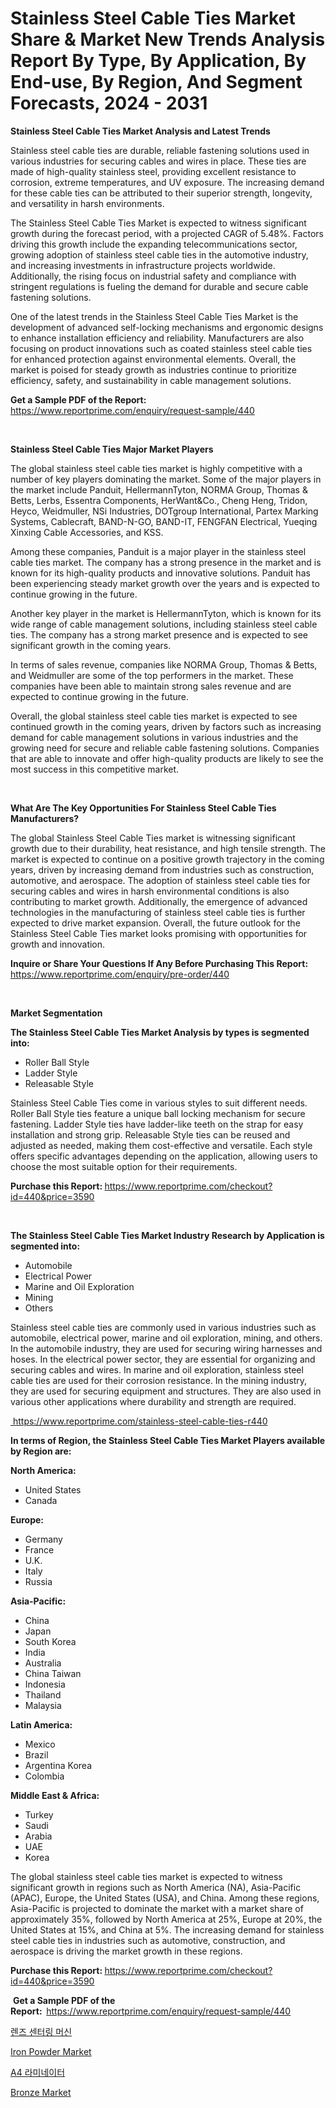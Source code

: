 <p><h1>Stainless Steel Cable Ties Market Share & Market New Trends Analysis Report By Type, By Application, By End-use, By Region, And Segment Forecasts, 2024 - 2031</h1></p><p><strong>Stainless Steel Cable Ties Market Analysis and Latest Trends</strong></p>
<p><p>Stainless steel cable ties are durable, reliable fastening solutions used in various industries for securing cables and wires in place. These ties are made of high-quality stainless steel, providing excellent resistance to corrosion, extreme temperatures, and UV exposure. The increasing demand for these cable ties can be attributed to their superior strength, longevity, and versatility in harsh environments.</p><p>The Stainless Steel Cable Ties Market is expected to witness significant growth during the forecast period, with a projected CAGR of 5.48%. Factors driving this growth include the expanding telecommunications sector, growing adoption of stainless steel cable ties in the automotive industry, and increasing investments in infrastructure projects worldwide. Additionally, the rising focus on industrial safety and compliance with stringent regulations is fueling the demand for durable and secure cable fastening solutions.</p><p>One of the latest trends in the Stainless Steel Cable Ties Market is the development of advanced self-locking mechanisms and ergonomic designs to enhance installation efficiency and reliability. Manufacturers are also focusing on product innovations such as coated stainless steel cable ties for enhanced protection against environmental elements. Overall, the market is poised for steady growth as industries continue to prioritize efficiency, safety, and sustainability in cable management solutions.</p></p>
<p><strong>Get a Sample PDF of the Report:&nbsp;</strong> <a href="https://www.reportprime.com/enquiry/request-sample/440">https://www.reportprime.com/enquiry/request-sample/440</a></p>
<p>&nbsp;</p>
<p><strong>Stainless Steel Cable Ties Major Market Players</strong></p>
<p><p>The global stainless steel cable ties market is highly competitive with a number of key players dominating the market. Some of the major players in the market include Panduit, HellermannTyton, NORMA Group, Thomas & Betts, Lerbs, Essentra Components, HerWant&Co., Cheng Heng, Tridon, Heyco, Weidmuller, NSi Industries, DOTgroup International, Partex Marking Systems, Cablecraft, BAND-N-GO, BAND-IT, FENGFAN Electrical, Yueqing Xinxing Cable Accessories, and KSS.</p><p>Among these companies, Panduit is a major player in the stainless steel cable ties market. The company has a strong presence in the market and is known for its high-quality products and innovative solutions. Panduit has been experiencing steady market growth over the years and is expected to continue growing in the future.</p><p>Another key player in the market is HellermannTyton, which is known for its wide range of cable management solutions, including stainless steel cable ties. The company has a strong market presence and is expected to see significant growth in the coming years.</p><p>In terms of sales revenue, companies like NORMA Group, Thomas & Betts, and Weidmuller are some of the top performers in the market. These companies have been able to maintain strong sales revenue and are expected to continue growing in the future.</p><p>Overall, the global stainless steel cable ties market is expected to see continued growth in the coming years, driven by factors such as increasing demand for cable management solutions in various industries and the growing need for secure and reliable cable fastening solutions. Companies that are able to innovate and offer high-quality products are likely to see the most success in this competitive market.</p></p>
<p>&nbsp;</p>
<p><strong>What Are The Key Opportunities For Stainless Steel Cable Ties Manufacturers?</strong></p>
<p><p>The global Stainless Steel Cable Ties market is witnessing significant growth due to their durability, heat resistance, and high tensile strength. The market is expected to continue on a positive growth trajectory in the coming years, driven by increasing demand from industries such as construction, automotive, and aerospace. The adoption of stainless steel cable ties for securing cables and wires in harsh environmental conditions is also contributing to market growth. Additionally, the emergence of advanced technologies in the manufacturing of stainless steel cable ties is further expected to drive market expansion. Overall, the future outlook for the Stainless Steel Cable Ties market looks promising with opportunities for growth and innovation.</p></p>
<p><strong>Inquire or Share Your Questions If Any Before Purchasing This Report:</strong> <a href="https://www.reportprime.com/enquiry/pre-order/440">https://www.reportprime.com/enquiry/pre-order/440</a></p>
<p>&nbsp;</p>
<p><strong>Market Segmentation</strong></p>
<p><strong>The Stainless Steel Cable Ties Market Analysis by types is segmented into:</strong></p>
<p><ul><li>Roller Ball Style</li><li>Ladder Style</li><li>Releasable Style</li></ul></p>
<p><p>Stainless Steel Cable Ties come in various styles to suit different needs. Roller Ball Style ties feature a unique ball locking mechanism for secure fastening. Ladder Style ties have ladder-like teeth on the strap for easy installation and strong grip. Releasable Style ties can be reused and adjusted as needed, making them cost-effective and versatile. Each style offers specific advantages depending on the application, allowing users to choose the most suitable option for their requirements.</p></p>
<p><strong>Purchase this Report:&nbsp;</strong><a href="https://www.reportprime.com/checkout?id=440&price=3590">https://www.reportprime.com/checkout?id=440&price=3590</a></p>
<p>&nbsp;</p>
<p><strong>The Stainless Steel Cable Ties Market Industry Research by Application is segmented into:</strong></p>
<p><ul><li>Automobile</li><li>Electrical Power</li><li>Marine and Oil Exploration</li><li>Mining</li><li>Others</li></ul></p>
<p><p>Stainless steel cable ties are commonly used in various industries such as automobile, electrical power, marine and oil exploration, mining, and others. In the automobile industry, they are used for securing wiring harnesses and hoses. In the electrical power sector, they are essential for organizing and securing cables and wires. In marine and oil exploration, stainless steel cable ties are used for their corrosion resistance. In the mining industry, they are used for securing equipment and structures. They are also used in various other applications where durability and strength are required.</p></p>
<p><a href="https://www.reportprime.com/stainless-steel-cable-ties-r440">&nbsp;https://www.reportprime.com/stainless-steel-cable-ties-r440</a></p>
<p><strong>In terms of Region, the Stainless Steel Cable Ties Market Players available by Region are:</strong></p>
<p>
    <p> <strong> North America: </strong>
        <ul>
            <li>United States</li>
            <li>Canada</li>
        </ul>
        </p> 
    <p> <strong> Europe: </strong>
        <ul>
            <li>Germany</li>
            <li>France</li>
            <li>U.K.</li>
            <li>Italy</li>
            <li>Russia</li>
        </ul>
        </p> 
    <p> <strong> Asia-Pacific: </strong>
        <ul>
            <li>China</li>
            <li>Japan</li>
            <li>South Korea</li>
            <li>India</li>
            <li>Australia</li>
            <li>China Taiwan</li>
            <li>Indonesia</li>
            <li>Thailand</li>
            <li>Malaysia</li>
        </ul>
        </p> 
    <p> <strong> Latin America: </strong>
        <ul>
            <li>Mexico</li>
            <li>Brazil</li>
            <li>Argentina Korea</li>
            <li>Colombia</li>
        </ul>
        </p> 
    <p> <strong> Middle East & Africa: </strong>
        <ul>
            <li>Turkey</li>
            <li>Saudi</li>
            <li>Arabia</li>
            <li>UAE</li>
            <li>Korea</li>
        </ul>
    </p>
    </p>
<p><p>The global stainless steel cable ties market is expected to witness significant growth in regions such as North America (NA), Asia-Pacific (APAC), Europe, the United States (USA), and China. Among these regions, Asia-Pacific is projected to dominate the market with a market share of approximately 35%, followed by North America at 25%, Europe at 20%, the United States at 15%, and China at 5%. The increasing demand for stainless steel cable ties in industries such as automotive, construction, and aerospace is driving the market growth in these regions.</p></p>
<p><strong>Purchase this Report: </strong><a href="https://www.reportprime.com/checkout?id=440&price=3590">https://www.reportprime.com/checkout?id=440&price=3590</a></p>
<p>&nbsp;<strong>Get a Sample PDF of the Report:&nbsp;&nbsp;</strong><a href="https://www.reportprime.com/enquiry/request-sample/440">https://www.reportprime.com/enquiry/request-sample/440</a></p>
<p><strong></strong></p>
<p><p><a href="https://github.com/valroy852/Market-Research-Report-List-1/blob/main/607139867546.md">렌즈 센터링 머신</a></p><p><a href="https://github.com/kathiaseamanalvaradovlprc2h/Market-Research-Report-List-2/blob/main/iron-powder-market.md">Iron Powder Market</a></p><p><a href="https://github.com/royErdmtyan906778/Market-Research-Report-List-1/blob/main/773902967545.md">A4 라미네이터</a></p><p><a href="https://github.com/wusalecollins540tpqoz/Market-Research-Report-List-2/blob/main/bronze-market.md">Bronze Market</a></p></p>